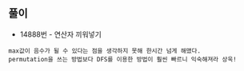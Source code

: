 ## 풀이

- 14888번 - 연산자 끼워넣기
```
max값이 음수가 될 수 있다는 점을 생각하지 못해 한시간 넘게 해맸다.
permutation을 쓰는 방법보다 DFS를 이용한 방법이 훨씬 빠르니 익숙해져라 상욱!
```

